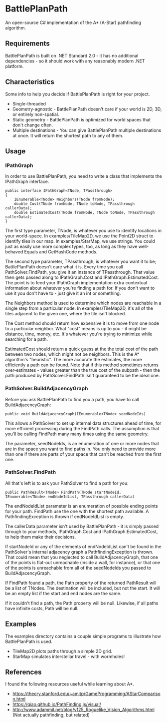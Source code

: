 # BattlePlanPath
An open-source C# implementation of the A* (A-Star) pathfinding algorithm.

## Requirements

BattlePlanPath is built on .NET Standard 2.0 - it has no additional dependencies - so it should work with any reasonably modern .NET platform.


## Characteristics

Some info to help you decide if BattlePlanPath is right for your project.

* Single-threaded
* Geometry-agnostic - BattlePlanPath doesn't care if your world is 2D, 3D, or entirely non-spatial.
* Static geometry - BattlePlanPath is optimized for world spaces that don't change often.
* Multiple destinations - You can give BattlePlanPath multiple destinations at once.  It will return the shortest path to any of them.


## Usage

### IPathGraph

In order to use BattlePlanPath, you need to write a class that implements the IPathGraph interface.

    public interface IPathGraph<TNode, TPassthrough>
    {
        IEnumerable<TNode> Neighbors(TNode fromNode);
        double Cost(TNode fromNode, TNode toNode, TPassthrough callerData);
        double EstimatedCost(TNode fromNode, TNode toNode, TPassthrough callerData);
    }

The first type parameter, TNode, is whatever you use to identify locations in your world-space.  In examples/TileMap2D, we use the Point2D struct to identify tiles in our map.  In examples/StarMap, we use strings.  You could just as easily use more complex types, too, as long as they have well-behaved Equals and GetHashCode methods.

The second type parameter, TPassthrough, is whatever you want it to be; BattlePlanPath doesn't care what it is.  Every time you call PathSolver.FindPath, you give it an instance of TPassthrough.  That value then gets passed along to IPathGraph.Cost and IPathGraph.EstimatedCost.  The point is to feed your IPathGraph implementation extra contextual information about whatever you're finding a path for.  If you don't want to use it you don't have to - just give it an int or something.

The Neighbors method is used to determine which nodes are reachable in a single step from a particular node.  In examples/TileMap2D, it's all of the tiles adjacent to the given one, where the tile isn't blocked.

The Cost method should return how expensive it is to move from one node to a particular neighbor.  What "cost" means is up to you - it might be distance, time, money, etc.  It's whatever you're trying to minimize while searching for a path.

EstimatedCost should return a quick guess at the the total cost of the path between two nodes, which might not be neighbors.  This is the A* algorithm's "heuristic".  The more accurate the estimates, the more efficiently a path can be found.  Note that if this method sometimes returns over-estimates - values greater than the true cost of the subpath - then the path produced by PathSolver.FindPath isn't guaranteed to be the ideal one.


### PathSolver.BuildAdjacencyGraph

Before you ask BattlePlanPath to find you a path, you have to call BuildAdjacencyGraph:

    public void BuildAdjacencyGraph(IEnumerable<TNode> seedNodeIds)

This allows a PathSolver to set up internal data structures ahead of time, for more efficient processing during the FindPath calls.  The assumption is that you'll be calling FindPath many many times using the same geometry.

The parameter, seedNodeIds, is an enumeration of one or more nodes that are in the space you want to find paths in.  You only need to provide more than one if there are parts of your space that can't be reached from the first one.


### PathSolver.FindPath

All that's left is to ask your PathSolver to find a path for you:

    public PathResult<TNode> FindPath(TNode startNodeId, IEnumerable<TNode> endNodeIdList, TPassthrough callerData)

The endNodeIdList parameter is an enumeration of possible ending points for your path.  FindPath use the one with the shortest path available.  A PathfindingException is thrown if endNodeIdList is empty.

The callerData parameter isn't used by BattlePlanPath - it is simply passed through to your methods, IPathGraph.Cost and IPathGraph.EstimatedCost, to help them make their decisions.

If startNodeId or any of the elements of endNodeIdList can't be found in the PathSolver's internal adjacency graph a PathfindingException is thrown.  That could mean that you neglected to call BuildAdjacencyGraph, that one of the points is flat-out unreachable (inside a wall, for instance), or that one of the points is unreachable from all of the seedNodeIds you passed to BuildAdjacencyGraph.

If FindPath found a path, the Path property of the returned PathResult will be a list of TNodes.  The destination will be included, but not the start.  It will be an empty list if the start and end nodes are the same.

If it couldn't find a path, the Path property will be null.  Likewise, if all paths have infinite costs, Path will be null.


## Examples

The examples directory contains a couple simple programs to illustrate how BattlePlanPath is used.

* TileMap2D plots paths through a simple 2D grid.
* StarMap simulates interstellar travel - with wormholes!


## References

I found the following resources useful while learning about A*.

* https://theory.stanford.edu/~amitp/GameProgramming/AStarComparison.html
* https://qiao.github.io/PathFinding.js/visual/
* http://www.adammil.net/blog/v125_Roguelike_Vision_Algorithms.html (Not actually pathfinding, but related)
